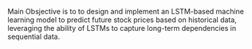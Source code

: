 Main Obsjective is to to design and implement an LSTM-based machine learning model to predict future stock prices based on historical data, leveraging the ability of LSTMs to capture long-term dependencies in sequential data.
